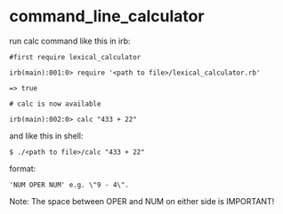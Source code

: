 # command_line_calculator

run calc command like this in irb:

    #first require lexical_calculator

    irb(main):001:0> require '<path to file>/lexical_calculator.rb'
    
    => true
    
    # calc is now available

    irb(main):002:0> calc "433 + 22"

and like this in shell:

    $ ./<path to file>/calc "433 + 22"

format:

	'NUM OPER NUM' e.g. \"9 - 4\".

Note: The space between OPER and NUM on either side is IMPORTANT!
